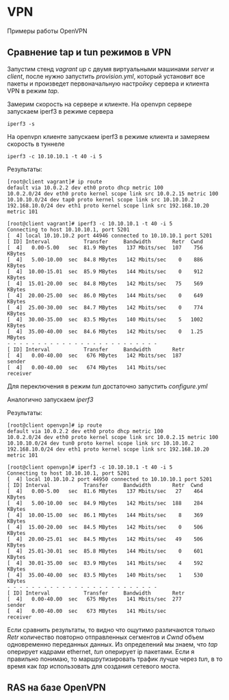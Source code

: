 # VPN

Примеры работы OpenVPN

## Сравнение tap и tun режимов в VPN

Запустим стенд *vagrant up* с двумя виртуальными машинами *server* и *client*, после нужно запустить *provision.yml*, который установит все пакеты и произведет первоначальную настройку сервера и клиента VPN в режим *tap*.

Замерим скорость на сервере и клиенте. На openvpn сервере запускаем iperf3 в режиме сервера

	iperf3 -s

На openvpn клиенте запускаем iperf3 в режиме клиента и замеряем скорость в туннеле

	iperf3 -c 10.10.10.1 -t 40 -i 5

Результаты:

	[root@client vagrant]# ip route
	default via 10.0.2.2 dev eth0 proto dhcp metric 100 
	10.0.2.0/24 dev eth0 proto kernel scope link src 10.0.2.15 metric 100 
	10.10.10.0/24 dev tap0 proto kernel scope link src 10.10.10.2 
	192.168.10.0/24 dev eth1 proto kernel scope link src 192.168.10.20 metric 101 

	[root@client vagrant]# iperf3 -c 10.10.10.1 -t 40 -i 5
	Connecting to host 10.10.10.1, port 5201
	[  4] local 10.10.10.2 port 44946 connected to 10.10.10.1 port 5201
	[ ID] Interval           Transfer     Bandwidth       Retr  Cwnd
	[  4]   0.00-5.00   sec  81.9 MBytes   137 Mbits/sec  107    756 KBytes       
	[  4]   5.00-10.00  sec  84.8 MBytes   142 Mbits/sec    0    886 KBytes       
	[  4]  10.00-15.01  sec  85.9 MBytes   144 Mbits/sec    0    912 KBytes       
	[  4]  15.01-20.00  sec  84.8 MBytes   142 Mbits/sec   75    569 KBytes       
	[  4]  20.00-25.00  sec  86.0 MBytes   144 Mbits/sec    0    649 KBytes       
	[  4]  25.00-30.00  sec  84.7 MBytes   142 Mbits/sec    0    774 KBytes       
	[  4]  30.00-35.00  sec  83.5 MBytes   140 Mbits/sec    5   1002 KBytes       
	[  4]  35.00-40.00  sec  84.6 MBytes   142 Mbits/sec    0   1.25 MBytes       
	- - - - - - - - - - - - - - - - - - - - - - - - -
	[ ID] Interval           Transfer     Bandwidth       Retr
	[  4]   0.00-40.00  sec   676 MBytes   142 Mbits/sec  187             sender
	[  4]   0.00-40.00  sec   674 MBytes   141 Mbits/sec                  receiver

Для переключения в режим *tun* достаточно запустить *configure.yml*

Аналогично запускаем *iperf3*

Результаты:

	[root@client openvpn]# ip route
	default via 10.0.2.2 dev eth0 proto dhcp metric 100 
	10.0.2.0/24 dev eth0 proto kernel scope link src 10.0.2.15 metric 100 
	10.10.10.0/24 dev tun0 proto kernel scope link src 10.10.10.2 
	192.168.10.0/24 dev eth1 proto kernel scope link src 192.168.10.20 metric 101 

	[root@client openvpn]# iperf3 -c 10.10.10.1 -t 40 -i 5
	Connecting to host 10.10.10.1, port 5201
	[  4] local 10.10.10.2 port 44950 connected to 10.10.10.1 port 5201
	[ ID] Interval           Transfer     Bandwidth       Retr  Cwnd
	[  4]   0.00-5.00   sec  81.6 MBytes   137 Mbits/sec   27    464 KBytes       
	[  4]   5.00-10.00  sec  84.9 MBytes   142 Mbits/sec  188    284 KBytes       
	[  4]  10.00-15.00  sec  86.1 MBytes   144 Mbits/sec    8    369 KBytes       
	[  4]  15.00-20.00  sec  84.5 MBytes   142 Mbits/sec    0    506 KBytes       
	[  4]  20.00-25.01  sec  84.5 MBytes   142 Mbits/sec   49    506 KBytes       
	[  4]  25.01-30.01  sec  85.8 MBytes   144 Mbits/sec    0    601 KBytes       
	[  4]  30.01-35.00  sec  83.9 MBytes   141 Mbits/sec    4    592 KBytes       
	[  4]  35.00-40.00  sec  83.5 MBytes   140 Mbits/sec    1    530 KBytes       
	- - - - - - - - - - - - - - - - - - - - - - - - -
	[ ID] Interval           Transfer     Bandwidth       Retr
	[  4]   0.00-40.00  sec   675 MBytes   141 Mbits/sec  277             sender
	[  4]   0.00-40.00  sec   673 MBytes   141 Mbits/sec                  receiver

Если сравнить результаты, то видно что ощутимо различаются только *Retr* количество повторно отправленных сегментов и *Cwnd* объем одновременно переданных данных. Из определений мы знаем, что *tap* оперирует кадрами ethernet, *tun* оперирует ip пакетами. Если я правильно понимаю, то маршрутизировать трафик лучше через *tun*, в то время как *tap* использовать для создания сетевого моста.

## RAS на базе OpenVPN

